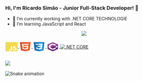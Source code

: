 ### Hi, I'm Ricardo Simão - Junior Full-Stack Developer! 👋


- 🌱 I’m currently working with .NET CORE TECHNOLOGIE
- 🚀 I’m learning JavaScript and React

<div align="center">
  <a href="https://github.com/RicardoSimao1357">
  <img height="180em" src="https://github-readme-stats.vercel.app/api?username=RicardoSimao1357&show_icons=true&theme=react&include_all_commits=true&count_private=true"/>

</div>
<div style="display: inline_block"><br>
  <img align="center" alt="Js" height="30" width="40" src="https://raw.githubusercontent.com/devicons/devicon/master/icons/javascript/javascript-plain.svg">
  <img align="center" alt="HTML" height="30" width="40" src="https://raw.githubusercontent.com/devicons/devicon/master/icons/html5/html5-original.svg">
  <img align="center" alt="CSS" height="30" width="40" src="https://raw.githubusercontent.com/devicons/devicon/master/icons/css3/css3-original.svg">
  <img align="center" alt="Csharp" height="30" width="40" src="https://raw.githubusercontent.com/devicons/devicon/master/icons/csharp/csharp-original.svg">
    <img align="center" alt=".NET CORE" height="30" width="40" src="https://cdn.jsdelivr.net/gh/devicons/devicon/icons/dotnetcore/dotnetcore-original.svg">
</div>

##

<div> 
  <a href="https://www.linkedin.com/in/ricardo-sim%C3%A3o-505a41188/" target="_blank"><img src="https://img.shields.io/badge/-LinkedIn-%230077B5?style=for-the-badge&logo=linkedin&logoColor=white" target="_blank"></a> 
 
  ![Snake animation](https://github.com/RicardoSimao1357/RicardoSimao1357/blob/output/github-contribution-grid-snake.svg)
 
</div>
